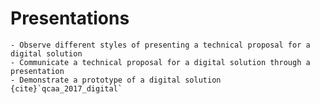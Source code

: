 # Presentations


```{admonition} Unit 3 subject matter covered:
- Observe different styles of presenting a technical proposal for a digital solution
- Communicate a technical proposal for a digital solution through a presentation
- Demonstrate a prototype of a digital solution
{cite}`qcaa_2017_digital`
```
